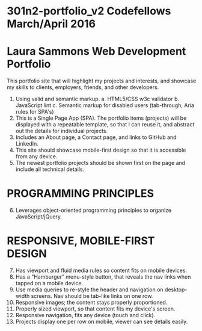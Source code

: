 # 301n2-portfolio_v2 Codefellows March/April 2016
# Laura Sammons Web Development Portfolio

This portfolio site that will highlight my projects and interests, and showcase my skills to clients, employers, friends, and other developers.
  1. Using valid and semantic markup.
    a. HTML5/CSS w3c validator
    b. JavaScript lint
    c. Semantic markup for disabled users (tab-through, Aria rules for SPA's)
  2. This is a Single Page App (SPA). The portfolio items (projects) will be displayed with a repeatable template, so that I can reuse it, and abstract out the details for individual projects.
  3. Includes an About page, a Contact page, and links to GitHub and LinkedIn.
  4. This site should showcase mobile-first design so that it is accessible from any device.
  5. The newest portfolio projects should be shown first on the page and include all technical details.
# PROGRAMMING PRINCIPLES
  6. Leverages object-oriented programming principles to organize JavaScript/jQuery.  
# RESPONSIVE, MOBILE-FIRST DESIGN
  7. Has viewport and fluid media rules so content fits on mobile devices.
  8. Has a "Hamburger" menu-style button, that reveals the nav links when tapped on a mobile device.
  9. Use media queries to re-style the header and navigation on desktop-width screens. Nav should be  tab-like links on one row.
  10. Responsive images; the content stays properly proportioned.
  11. Properly sized viewport, so that content fits my device's screen.
  12. Responsive navigation, fits any device (touch and click).
  13. Projects display one per row on mobile, viewer can see details easily.

